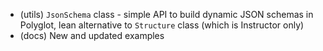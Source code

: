  - (utils) `JsonSchema` class - simple API to build dynamic JSON schemas in Polyglot, lean alternative to `Structure` class (which is Instructor only)
 - (docs) New and updated examples
